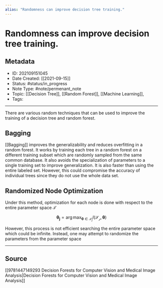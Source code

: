 ```yaml
---
alias: "Randomness can improve decision tree training."
---
```

# Randomness can improve decision tree training.
## Metadata
- ID: 202109151045
- Date Created: [[2021-09-15]]
- Status: #status/in_progress
- Note Type: #note/permenant_note
- Topic: [[Decision Tree]], [[Random Forest]], [[Machine Learning]], 
- Tags: 
---

There are various random techniques that can be used to improve the training of a decision tree and random forest.

## Bagging
[[Bagging]] improves the generalizability and reduces overfitting in a random forest. It works by training each tree in a random forest on a different training subset which are randomly sampled from the same common database. It also avoids the specialization of parameters to a single training set to improve generalization. It is also faster than using the entire labeled set. However, this could compromise the accuracy of individual trees since they do not use the whole data set.

## Randomized Node Optimization
Under this method, optimization for each node is done with respect to the entire parameter space $\mathcal{T}$

$$\boldsymbol{\theta_j} = \arg\max_{\boldsymbol{\theta} \in \mathcal{T}_j} I(\mathcal{S_j}, \boldsymbol{\theta})$$

However, this process is not efficient searching the entire parameter space which could be infinite.
Instead, one may attempt to randomize the parameters from the parameter space

---
## Source
[[9781447149293 Decision Forests for Computer Vision and Medical Image Analysis|Decision Forests for Computer Vision and Medical Image Analysis]]
